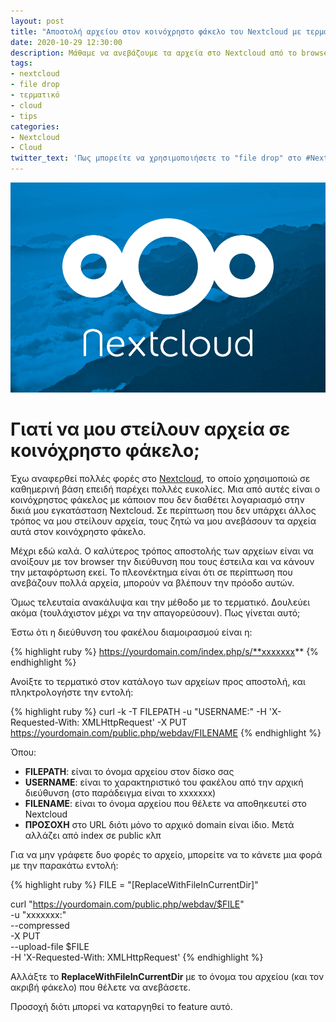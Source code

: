 ```yaml
---
layout: post
title: "Αποστολή αρχείου στον κοινόχρηστο φάκελο του Nextcloud με τερματικό!!!"
date: 2020-10-29 12:30:00
description: Μάθαμε να ανεβάζουμε τα αρχεία στο Nextcloud από το browser. Πως ανεβαίνουν από το τερματικό;
tags:
- nextcloud
- file drop
- τερματικό
- cloud
- tips
categories:
- Nextcloud
- Cloud
twitter_text: 'Πως μπορείτε να χρησιμοποιήσετε το "file drop" στο #Nextcloud μέσω #τερματικού...'
---
```


![Nextcloud Logo](/post_images/nextcloud/nextcloud-blue-clouds.png "Awesome Nextcloud")

# Γιατί να μου στείλουν αρχεία σε κοινόχρηστο φάκελο;

Έχω αναφερθεί πολλές φορές στο [Nextcloud](https://iosifidis.github.io/tags/#nextcloud), το οποίο χρησιμοποιώ σε καθημερινή βάση επειδή παρέχει πολλές ευκολίες. Μια από αυτές είναι ο κοινόχρηστος φάκελος με κάποιον που δεν διαθέτει λογαριασμό στην δικιά μου εγκατάσταση Nextcloud. Σε περίπτωση που δεν υπάρχει άλλος τρόπος να μου στείλουν αρχεία, τους ζητώ να μου ανεβάσουν τα αρχεία αυτά στον κοινόχρηστο φάκελο.

Μέχρι εδώ καλά. Ο καλύτερος τρόπος αποστολής των αρχείων είναι να ανοίξουν με τον browser την διεύθυνση που τους έστειλα και να κάνουν την μεταφόρτωση εκεί. Το πλεονέκτημα είναι ότι σε περίπτωση που ανεβάζουν πολλά αρχεία, μπορούν να βλέπουν την πρόοδο αυτών.

Όμως τελευταία ανακάλυψα και την μέθοδο με το τερματικό. Δουλεύει ακόμα (τουλάχιστον μέχρι να την απαγορεύσουν). Πως γίνεται αυτό;

Έστω ότι η διεύθυνση του φακέλου διαμοιρασμού είναι η:

{% highlight ruby %}
https://yourdomain.com/index.php/s/**xxxxxxx**
{% endhighlight %}

Ανοίξτε το τερματικό στον κατάλογο των αρχείων προς αποστολή, και πληκτρολογήστε την εντολή:

{% highlight ruby %}
curl -k -T FILEPATH -u "USERNAME:" -H 'X-Requested-With: XMLHttpRequest' -X PUT https://yourdomain.com/public.php/webdav/FILENAME
{% endhighlight %}

Όπου:
* **FILEPATH**: είναι το όνομα αρχείου στον δίσκο σας
* **USERNAME**: είναι το χαρακτηριστικό του φακέλου από την αρχική διεύθυνση (στο παράδειγμα είναι το xxxxxxx)
* **FILENAME**: είναι το όνομα αρχείου που θέλετε να αποθηκευτεί στο Nextcloud
* **ΠΡΟΣΟΧΗ** στο URL διότι μόνο το αρχικό domain είναι ίδιο. Μετά αλλάζει από index σε public κλπ

Για να μην γράφετε δυο φορές το αρχείο, μπορείτε να το κάνετε μια φορά με την παρακάτω εντολή:

{% highlight ruby %}
FILE = "[ReplaceWithFileInCurrentDir]"

curl "https://yourdomain.com/public.php/webdav/$FILE" \
    -u "xxxxxxx:" \
    --compressed \
    -X PUT \
    --upload-file $FILE \
    -H 'X-Requested-With: XMLHttpRequest'
{% endhighlight %}

Αλλάξτε το **ReplaceWithFileInCurrentDir** με το όνομα του αρχείου (και τον ακριβή φάκελο) που θέλετε να ανεβάσετε.

Προσοχή διότι μπορεί να καταργηθεί το feature αυτό.
